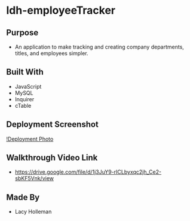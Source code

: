 # ldh-employeeTracker
 
## Purpose
- An application to make tracking and creating company departments, titles, and employees simpler.

## Built With
- JavaScript
- MySQL
- Inquirer
- cTable

## Deployment Screenshot
[!Deployment Photo](assets/Screenshot%202022-10-26%20202236.png)

## Walkthrough Video Link
- https://drive.google.com/file/d/1j3JuY9-rICLbyxqc2jh_Ce2-sbKF5Vnk/view

## Made By
- Lacy Holleman
